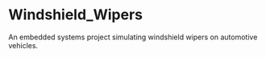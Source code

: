 # Windshield_Wipers
An embedded systems project simulating windshield wipers on automotive vehicles.

